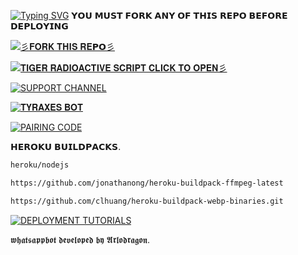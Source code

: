 <a href="https://git.io/typing-svg"><img src="https://readme-typing-svg.demolab.com?font=Protest+Strike&size=25&duration=600&pause=600&color=blackblue&random=false&width=435&lines=+Hi++%E1%95%95(+%D5%9E+%E1%97%9C+%D5%9E+)%E1%95%97+𝗙𝗢𝗥𝗞+𝗧𝗛𝗜𝗦+𝗥𝗘𝗣𝗢............+;A+Multi-fuctional+𝗪𝗛𝗔𝗧𝗦𝗔𝗣𝗣+𝗕𝗢𝗧;+++++𝗦𝗔𝗙𝗘+𝗙𝗢𝗥+𝗛𝗘𝗥𝗢𝗞𝗨" alt="Typing SVG" /></a>
𝗬𝗢𝗨 𝗠𝗨𝗦𝗧 𝗙𝗢𝗥𝗞 𝗔𝗡𝗬 𝗢𝗙 𝗧𝗛𝗜𝗦 𝗥𝗘𝗣𝗢 𝗕𝗘𝗙𝗢𝗥𝗘 𝗗𝗘𝗣𝗟𝗢𝗬𝗜𝗡𝗚 

<a href="https://github.com/Kingdragony/Tiger-Bugbot-Radiation/fork"><img title="彡𝐅𝐎𝐑𝐊 𝐓𝐇𝐈𝐒 𝐑𝐄𝗣𝗢彡" src="https://img.shields.io/badge/❖𝐅𝐎𝐑𝐊 𝐓𝐇𝐈𝐒 𝐑𝐄𝗣𝗢❖-h?color=black&style=for-the-badge&logo=stacklike"></a>

<a href="https://github.com/Kingdragony/TIGER-RADIOACTIVE-V1"><img title="𝐓𝐈𝐆𝐄𝐑 𝐑𝐀𝐃𝐈𝐎𝐀𝐂𝐓𝐈𝐕𝐄 𝐒𝐂𝐑𝐈𝐏𝐓 𝐂𝐋𝐈𝐂𝐊 𝐓𝐎 𝐎𝐏𝐄𝐍彡" src="https://img.shields.io/badge/𝐓𝐈𝐆𝐄𝐑 𝐑𝐀𝐃𝐈𝐎𝐀𝐂𝐓𝐈𝐕𝐄 𝐒𝐂𝐑𝐈𝐏𝐓 𝐂𝐋𝐈𝐂𝐊 𝐓𝐎 𝐎𝐏𝐄𝐍彡-h?color=black&style=for-the-badge&logo=stacklike"></a>


<a href="https://whatsapp.com/channel/0029VaNPPwR30LKQk437x51Q"><img title="SUPPORT CHANNEL" src="https://img.shields.io/badge/SUPPORT CHANNEL-h?color=darkgreen&style=for-the-badge&logo=whatsapp"></a>

<a href="https://github.com/Kingdragony/TYRAX/fork"><img title="𝐓𝐘𝐑𝐀𝐗𝐄𝐒 𝐁𝐎𝐓" src="https://img.shields.io/badge/𝐂𝐋𝐈𝐂𝐊 𝐇𝐄𝐑𝐄 𝐓𝐎 𝐅𝐎𝐑𝐊 𝐓𝐘𝐑𝐀𝐗𝐄𝐒 𝐀𝐍𝐓𝐈𝐁𝐔𝐆-h?color=navy&style=for-the-badge&logo=robot"></a>


<a href="https://tigercodes-d2affec7cdbf.herokuapp.com/pair"><img title="PAIRING CODE" src="https://img.shields.io/badge/PAIR CODE-h?color=black&style=for-the-badge&logo=stacklike"></a>    
  
𝗛𝗘𝗥𝗢𝗞𝗨 𝗕𝗨𝗜𝗟𝗗𝗣𝗔𝗖𝗞𝗦.
                               
 ```bash
heroku/nodejs
```
```bash
https://github.com/jonathanong/heroku-buildpack-ffmpeg-latest

 ````
```bash
https://github.com/clhuang/heroku-buildpack-webp-binaries.git

```
<a href="https://www.youtube.com/@ARLODRAGON-TECH-HUB"><img title="DEPLOYMENT TUTORIALS" src="https://img.shields.io/badge/DEPLOYMENT TUTORIALS-h?color=red&style=for-the-badge&logo=YouTube"></a>

𝖜𝖍𝖆𝖙𝖘𝖆𝖕𝖕𝖇𝖔𝖙 𝖉𝖊𝖛𝖊𝖑𝖔𝖕𝖊𝖉 𝖇𝖞 𝕬𝖗𝖑𝖔𝖉𝖗𝖆𝖌𝖔𝖓.
